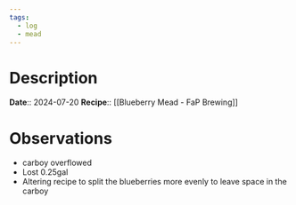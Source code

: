 ```yaml
---
tags:
  - log
  - mead
---
```

# Description
**Date**:: 2024-07-20
**Recipe**:: [[Blueberry Mead - FaP Brewing]]

# Observations
- carboy overflowed
- Lost 0.25gal
- Altering recipe to split the blueberries more evenly to leave space in the carboy